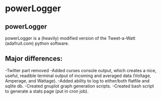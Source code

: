 powerLogger
====

powerLogger
----
powerLogger is a (heavily) modified version of the Tweet-a-Watt
(adafruit.com) python software.

Major differences:
----
-Twitter part removed
-Added curses console output, which creates a nice, useful,
 readible terminal output of incoming and averaged data
(Voltage, Amperage, and Wattage).
-Added ability to log to either/both flatfile and sqlite db.
-Created gnuplot graph generation scripts.
-Created bash script to generate a stats page (put in cron job).

